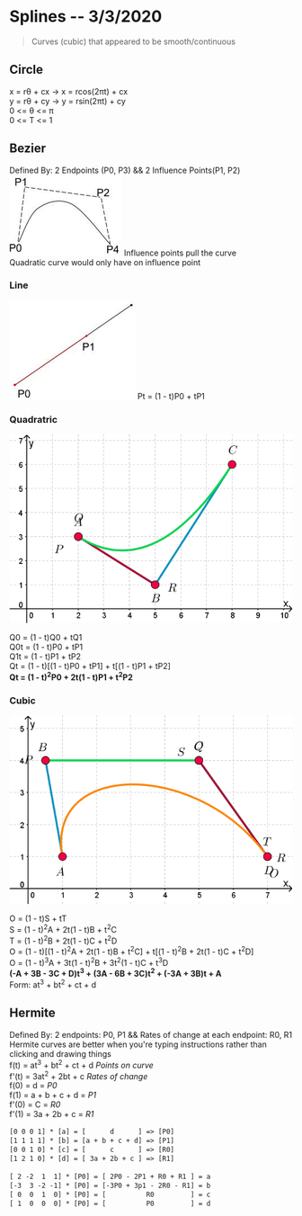 # Splines -- 3/3/2020
> Curves (cubic) that appeared to be smooth/continuous

## Circle
x = r&theta; + cx -> x = rcos(2&pi;t) + cx  
y = r&theta; + cy -> y = rsin(2&pi;t) + cy  
0 <= &theta; <= &pi;  
0 <= T <= 1  

## Bezier
Defined By: 2 Endpoints (P0, P3) && 2 Influence Points(P1, P2)  
![bezier_demo.jpg](images/bezier_ex.jpg)
Influence points pull the curve  
Quadratic curve would only have on influence point  
### Line
![parametric_line.jpg](images/parametric_line.jpg)
Pt = (1 - t)P0 + tP1

### Quadratric
![bezier_quadratic.gif](images/bezier_quadratic.gif)

Q0 = (1 - t)Q0 + tQ1  
Q0t = (1 - t)P0 + tP1  
Q1t = (1 - t)P1 + tP2  
Qt = (1 - t)[(1 - t)P0 + tP1] + t[(1 - t)P1 + tP2]  
**Qt = (1 - t)<sup>2</sup>P0 + 2t(1 - t)P1 + t<sup>2</sup>P2**  

### Cubic
![bezier_cubic.gif](images/bezier_cubic.gif)

O = (1 - t)S + tT  
S = (1 - t)<sup>2</sup>A + 2t(1 - t)B + t<sup>2</sup>C  
T = (1 - t)<sup>2</sup>B + 2t(1 - t)C + t<sup>2</sup>D  
O = (1 - t)[(1 - t)<sup>2</sup>A + 2t(1 - t)B + t<sup>2</sup>C] + t[(1 - t)<sup>2</sup>B + 2t(1 - t)C + t<sup>2</sup>D]  
O = (1 - t)<sup>3</sup>A + 3t(1 - t)<sup>2</sup>B + 3t<sup>2</sup>(1 - t)C + t<sup>3</sup>D  
**(-A + 3B - 3C + D)t<sup>3</sup> + (3A - 6B + 3C)t<sup>2</sup> + (-3A + 3B)t + A**  
Form: at<sup>3</sup> + bt<sup>2</sup> + ct + d

## Hermite
Defined By: 2 endpoints: P0, P1 && Rates of change at each endpoint: R0, R1  
Hermite curves are better when you're typing instructions rather than clicking and drawing things  
f(t) = at<sup>3</sup> + bt<sup>2</sup> + ct + d  *Points on curve*  
f'(t) = 3at<sup>2</sup> + 2bt + c  *Rates of change*  
f(0) = d = *P0*  
f(1) = a + b + c + d = *P1*  
f'(0) = C = *R0*  
f'(1) = 3a + 2b + c = *R1*  
```
[0 0 0 1] * [a] = [      d      ] => [P0]
[1 1 1 1] * [b] = [a + b + c + d] => [P1]
[0 0 1 0] * [c] = [      c      ] => [R0]
[1 2 1 0] * [d] = [ 3a + 2b + c ] => [R1]

[ 2 -2  1  1] * [P0] = [ 2P0 - 2P1 + R0 + R1 ] = a
[-3  3 -2 -1] * [P0] = [-3P0 + 3p1 - 2R0 - R1] = b
[ 0  0  1  0] * [P0] = [          R0         ] = c
[ 1  0  0  0] * [P0] = [          P0         ] = d
```

